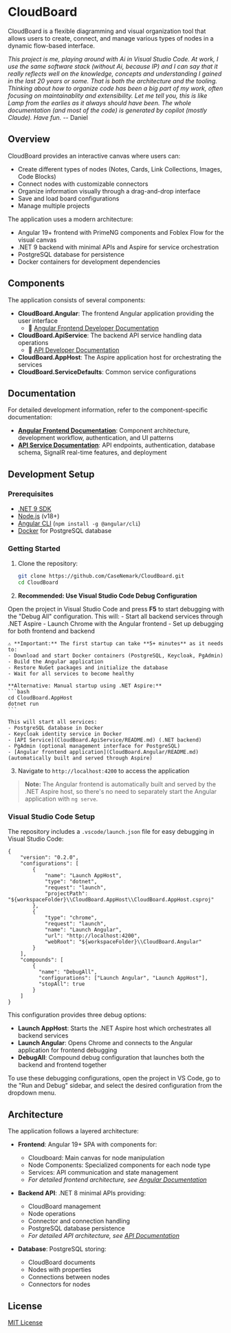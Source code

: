 # CloudBoard

CloudBoard is a flexible diagramming and visual organization tool that allows users to create, connect, and manage various types of nodes in a dynamic flow-based interface.

*This project is me, playing around with Ai in Visual Studio Code. At work, I use the same software stack (without Ai, because IP) and I can say that it really reflects well on the knowledge, concepts and understanding I gained in the last 20 years or some. That is both the architecture and the tooling.
Thinking about how to organize code has been a big part of my work, often focusing on maintainablity and extensibility. Let me tell you, this is like Lamp from the earlies as it always should have been.
The whole documentation (and most of the code) is generated by copilot (mostly Claude).
Have fun.*
-- Daniel

## Overview

CloudBoard provides an interactive canvas where users can:

- Create different types of nodes (Notes, Cards, Link Collections, Images, Code Blocks)
- Connect nodes with customizable connectors
- Organize information visually through a drag-and-drop interface
- Save and load board configurations
- Manage multiple projects

The application uses a modern architecture:
- Angular 19+ frontend with PrimeNG components and Foblex Flow for the visual canvas
- .NET 9 backend with minimal APIs and Aspire for service orchestration
- PostgreSQL database for persistence
- Docker containers for development dependencies

## Components

The application consists of several components:

- **CloudBoard.Angular**: The frontend Angular application providing the user interface
  - 📖 [Angular Frontend Developer Documentation](CloudBoard.Angular/README.md)
- **CloudBoard.ApiService**: The backend API service handling data operations
  - 📖 [API Developer Documentation](CloudBoard.ApiService/README.md)
- **CloudBoard.AppHost**: The Aspire application host for orchestrating the services
- **CloudBoard.ServiceDefaults**: Common service configurations

## Documentation

For detailed development information, refer to the component-specific documentation:

- **[Angular Frontend Documentation](CloudBoard.Angular/README.md)**: Component architecture, development workflow, authentication, and UI patterns
- **[API Service Documentation](CloudBoard.ApiService/README.md)**: API endpoints, authentication, database schema, SignalR real-time features, and deployment

## Development Setup

### Prerequisites

- [.NET 9 SDK](https://dotnet.microsoft.com/download/dotnet/9.0)
- [Node.js](https://nodejs.org/) (v18+)
- [Angular CLI](https://angular.io/cli) (`npm install -g @angular/cli`)
- [Docker](https://www.docker.com/products/docker-desktop/) for PostgreSQL database

### Getting Started

1. Clone the repository:
   ```bash
   git clone https://github.com/CaseNemark/CloudBoard.git
   cd CloudBoard
   ```

2. **Recommended: Use Visual Studio Code Debug Configuration**
   
  Open the project in Visual Studio Code and press **F5** to start debugging with the "Debug All" configuration. This will:
    - Start all backend services through .NET Aspire
    - Launch Chrome with the Angular frontend
    - Set up debugging for both frontend and backend
    
    ⚠️ **Important:** The first startup can take **5+ minutes** as it needs to:
    - Download and start Docker containers (PostgreSQL, Keycloak, PgAdmin)
    - Build the Angular application
    - Restore NuGet packages and initialize the database
    - Wait for all services to become healthy

    **Alternative: Manual startup using .NET Aspire:**
    ```bash
    cd CloudBoard.AppHost
    dotnet run
    ```
    
    This will start all services:
    - PostgreSQL database in Docker
    - Keycloak identity service in Docker
    - [API Service](CloudBoard.ApiService/README.md) (.NET backend)
    - PgAdmin (optional management interface for PostgreSQL)
    - [Angular frontend application](CloudBoard.Angular/README.md) (automatically built and served through Aspire)

3. Navigate to `http://localhost:4200` to access the application

> **Note:** The Angular frontend is automatically built and served by the .NET Aspire host, so there's no need to separately start the Angular application with `ng serve`.

### Visual Studio Code Setup

The repository includes a `.vscode/launch.json` file for easy debugging in Visual Studio Code:

```jsonc
{
    "version": "0.2.0",
    "configurations": [
        {
            "name": "Launch AppHost",
            "type": "dotnet",
            "request": "launch",
            "projectPath": "${workspaceFolder}\\CloudBoard.AppHost\\CloudBoard.AppHost.csproj"
        },
        {
            "type": "chrome",
            "request": "launch",
            "name": "Launch Angular",
            "url": "http://localhost:4200",
            "webRoot": "${workspaceFolder}\\CloudBoard.Angular"
        }
    ],
    "compounds": [
        {
          "name": "DebugAll",
          "configurations": ["Launch Angular", "Launch AppHost"],
          "stopAll": true
        }
    ]
}
```

This configuration provides three debug options:
- **Launch AppHost**: Starts the .NET Aspire host which orchestrates all backend services
- **Launch Angular**: Opens Chrome and connects to the Angular application for frontend debugging
- **DebugAll**: Compound debug configuration that launches both the backend and frontend together

To use these debugging configurations, open the project in VS Code, go to the "Run and Debug" sidebar, and select the desired configuration from the dropdown menu.

## Architecture

The application follows a layered architecture:

- **Frontend**: Angular 19+ SPA with components for:
  - Cloudboard: Main canvas for node manipulation
  - Node Components: Specialized components for each node type
  - Services: API communication and state management
  - *For detailed frontend architecture, see [Angular Documentation](CloudBoard.Angular/README.md#architecture-overview)*

- **Backend API**: .NET 8 minimal APIs providing:
  - CloudBoard management
  - Node operations
  - Connector and connection handling
  - PostgreSQL database persistence
  - *For detailed API architecture, see [API Documentation](CloudBoard.ApiService/README.md#architecture-overview)*

- **Database**: PostgreSQL storing:
  - CloudBoard documents
  - Nodes with properties
  - Connections between nodes
  - Connectors for nodes

## License

[MIT License](LICENSE)
